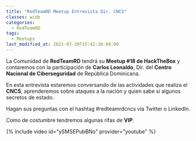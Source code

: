 ```yaml
---
title: "RedTeamRD Meetup Entrevista Dir. CNCS"
classes: wide
categories:
  - RedTeamRD
tags:
  - Meetups
last_modified_at: 2021-03-30T15:42:38-04:00
---
```


La Comunidad de **RedTeamRD** tendrá su **Meetup #18 de HackTheBox** y contaremos con la participación de **Carlos Leonaldo**, Dir. del **Centro Nacional de Ciberseguridad** de República Dominicana.

En esta entrevista estaremos conversando de las actividades que realiza el **CNCS**, aprenderemos sobre ataques a la nación y quien sabe si algunos secretos de estado.

Hagan sus preguntas con el hashtag #redteamrdcncs vía Twitter o LinkedIn.

Como de costumbre tendremos algunas rifas de **VIP**.

{% include video id="ySMSEPubBNo" provider="youtube" %}